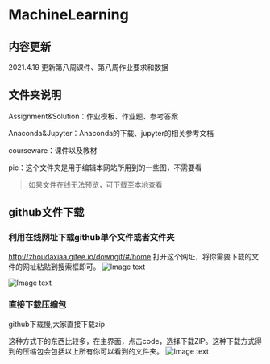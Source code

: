 # MachineLearning
## 内容更新
2021.4.19 更新第八周课件、第八周作业要求和数据

## 文件夹说明
Assignment&Solution：作业模板、作业题、参考答案

Anaconda&Jupyter：Anaconda的下载、jupyter的相关参考文档

courseware：课件以及教材

pic：这个文件夹是用于编辑本网站所用到的一些图，不需要看

>如果文件在线无法预览，可下载至本地查看
>
## github文件下载
### 利用在线网址下载github单个文件或者文件夹
http://zhoudaxiaa.gitee.io/downgit/#/home
打开这个网址，将你需要下载的文件的网址粘贴到搜索框即可。
![Image text](https://github.com/ruc-nonpara-statistic/MachineLearning/blob/main/pic/QQ%E6%88%AA%E5%9B%BE20210316172817.png)

![Image text](https://github.com/ruc-nonpara-statistic/MachineLearning/blob/main/pic/QQ%E6%88%AA%E5%9B%BE20210316173201.png)
### 直接下载压缩包
github下载慢,大家直接下载zip

这种方式下的东西比较多，在主界面，点击code，选择下载ZIP。这种下载方式得到的压缩包会包括以上所有你可以看到的文件夹。
![Image text](https://github.com/ruc-nonpara-statistic/MachineLearning/blob/main/pic/no6.png)
